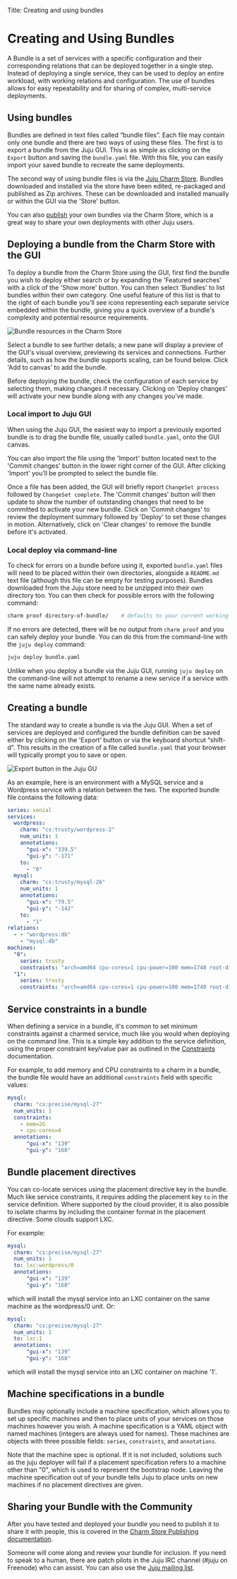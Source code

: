 Title: Creating and using bundles  

# Creating and Using Bundles

A Bundle is a set of services with a specific configuration and their
corresponding relations that can be deployed together in a single step.
Instead of deploying a single service, they can be used to deploy an entire
workload, with working relations and configuration. The use of bundles allows
for easy repeatability and for sharing of complex, multi-service deployments.

## Using bundles

Bundles are defined in text files called “bundle files”. Each file may contain
only one bundle and there are two ways of using these files. The first is to 
export a bundle from the Juju GUI. This is as simple as clicking on the `Export`
button and saving the `bundle.yaml` file. With this file, you can easily import
your saved bundle to recreate the same deployments.

The second way of using bundle files is via the [Juju
Charm Store](https://jujucharms.com/q/?type=bundle). Bundles downloaded and installed
via the store have been edited, re-packaged and published as Zip archives.
These can be downloaded and installed manually or within the GUI via the 
'Store' button. 

You can also [publish](authors-charm-store.html) your own bundles via the
Charm Store, which is a great way to share your own deployments with other Juju
users.

## Deploying a bundle from the Charm Store with the GUI

To deploy a bundle from the Charm Store using the GUI, first find the bundle
you wish to deploy either search or by expanding the 'Featured searches' with a
click of the 'Show more' button. You can then select 'Bundles' to list
bundles within their own category. One useful feature of this list is that to
the right of each bundle you'll see icons representing each separate service 
embedded within the bundle, giving you a quick overview of a bundle's
complexity and potential resource requirements.

![Bundle resources in the Charm Store](media/juju2_gui_bundles_store.png)

Select a bundle to see further details; a new pane will display a preview of the
GUI's visual overview, previewing its services and connections. Further details,
such as how the bundle supports scaling, can be found below. Click 'Add to
canvas' to add the bundle. 

Before deploying the bundle, check the configuration of each service by
selecting them, making changes if necessary. Clicking on 'Deploy changes' will
activate your new bundle along with any changes you've made.   

### Local import to Juju GUI

When using the Juju GUI, the easiest way to import a previously exported bundle
is to drag the bundle file, usually called `bundle.yaml`, onto the GUI canvas.

You can also import the file using the 'Import' button located next to 
the 'Commit changes' button in the lower right corner of the GUI. After 
clicking 'Import' you’ll be prompted to select the bundle file. 

Once a file has been added, the GUI will briefly report `ChangeSet process`
followed by `ChangeSet complete`. The 'Commit changes' button will then update 
to show the number of outstanding changes that need to be committed to
activate your new bundle. Click on 'Commit changes' to review the deployment
summary followed by 'Deploy' to set those changes in motion. Alternatively,
click on 'Clear changes' to remove the bundle before it's activated.

### Local deploy via command-line

To check for errors on a bundle before using it, exported `bundle.yaml` files 
will need to be placed within their own directories, alongside a `README.md` 
text file (although this file can be empty for testing purposes). 
Bundles downloaded from the Juju store need to be unzipped into their
own directory too. You can then check for possible errors with the following
command:

```bash
charm proof directory-of-bundle/    # defaults to your current working directory
```

If no errors are detected, there will be no output from `charm proof` and you
can safely deploy your bundle. You can do this from the command-line with the 
`juju deploy` command:

```bash
juju deploy bundle.yaml
```

Unlike when you deploy a bundle via the Juju GUI, running `juju deploy` on the
command-line will not attempt to rename a new service if a service with the same name
already exists.

## Creating a bundle

The standard way to create a bundle is via the Juju GUI. When a set of services
are deployed and configured the bundle definition can be saved either by
clicking on the 'Export' button or via the keyboard shortcut “shift-d”. This 
results in the creation of a file called `bundle.yaml` that your browser will 
typically prompt you to save or open.

![Export button in the Juju GU](media/juju2_gui_bundles_export.png)

As an example, here is an environment with a MySQL service and a Wordpress
service with a relation between the two. The exported bundle file contains the
following data:

```yaml
series: xenial
services:
  wordpress:
    charm: "cs:trusty/wordpress-2"
    num_units: 1
    annotations:
      "gui-x": "339.5"
      "gui-y": "-171"
    to:
      - "0"
  mysql:
    charm: "cs:trusty/mysql-26"
    num_units: 1
    annotations:
      "gui-x": "79.5"
      "gui-y": "-142"
    to:
      - "1"
relations:
  - - "wordpress:db"
    - "mysql:db"
machines:
  "0":
    series: trusty
    constraints: "arch=amd64 cpu-cores=1 cpu-power=100 mem=1740 root-disk=8192"
  "1":
    series: trusty
    constraints: "arch=amd64 cpu-cores=1 cpu-power=100 mem=1740 root-disk=8192"

```

## Service constraints in a bundle

When defining a service in a bundle, it's common to set minimum constraints
against a charmed service, much like you would when deploying on the command
line. This is a simple key addition to the service definition, using the proper
constraint key/value pair as outlined in the
[Constraints](charms-constraints.html) documentation.

For example, to add memory and CPU constraints to a charm in a bundle, the
bundle file would have an additional `constraints` field with specific values:

```yaml
mysql:
  charm: "cs:precise/mysql-27"
  num_units: 1
  constraints:
    - mem=2G
    - cpu-cores=4
  annotations:
      "gui-x": "139"
      "gui-y": "168"
```

## Bundle placement directives

You can co-locate services using the placement directive key in the bundle.
Much like service constraints, it requires adding the placement key `to` in the
service definition.
Where supported by the cloud provider, it is also possible to isolate charms
by including the container format in the placement directive. Some clouds
support LXC.

For example:

```yaml
mysql:
  charm: "cs:precise/mysql-27"
  num_units: 1
  to: lxc:wordpress/0
  annotations:
      "gui-x": "139"
      "gui-y": "168"
```

which will install the mysql service into an LXC container on the same machine
as the wordpress/0 unit. Or:

```yaml
mysql:
  charm: "cs:precise/mysql-27"
  num_units: 1
  to: lxc:1
  annotations:
      "gui-x": "139"
      "gui-y": "168"
```
which will install the mysql service into an LXC container on machine '1'.

## Machine specifications in a bundle

Bundles may optionally include a machine specification, which allows you to set
up specific machines and then to place units of your services on those machines
however you wish.  A machine specification is a YAML object with named machines
(integers are always used for names).  These machines are objects with three
possible fields: `series`, `constraints`, and `annotations`.

Note that the machine spec is optional.  If it is not included, solutions such
as the juju deployer will fail if a placement specification refers to a machine
other than "0", which is used to represent the bootstrap node.  Leaving the
machine specification out of your bundle tells Juju to place units on new
machines if no placement directives are given.

## Sharing your Bundle with the Community

After you have tested and deployed your bundle you need to publish it to share
it with people, this is covered in the
[Charm Store Publishing documentation](authors-charm-store.html). 

Someone will come along and review your bundle for inclusion. If you need to
speak to a human, there are patch pilots in the Juju IRC channel (#juju on
Freenode) who can assist. You can also use the
[Juju mailing list](https://lists.ubuntu.com/mailman/listinfo/juju).


